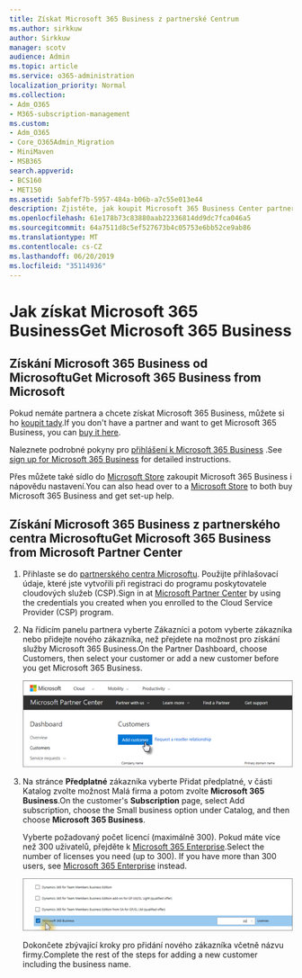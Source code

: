 ```yaml
---
title: Získat Microsoft 365 Business z partnerské Centrum
ms.author: sirkkuw
author: Sirkkuw
manager: scotv
audience: Admin
ms.topic: article
ms.service: o365-administration
localization_priority: Normal
ms.collection:
- Adm_O365
- M365-subscription-management
ms.custom:
- Adm_O365
- Core_O365Admin_Migration
- MiniMaven
- MSB365
search.appverid:
- BCS160
- MET150
ms.assetid: 5abfef7b-5957-484a-b06b-a7c55e013e44
description: Zjistěte, jak koupit Microsoft 365 Business Center partnera společnosti Microsoft.
ms.openlocfilehash: 61e178b73c83880aab22336814dd9dc7fca046a5
ms.sourcegitcommit: 64a7511d8c5ef527673b4c05753e6bb52ce9ab86
ms.translationtype: MT
ms.contentlocale: cs-CZ
ms.lasthandoff: 06/20/2019
ms.locfileid: "35114936"
---
```

# <a name="get-microsoft-365-business"></a><span data-ttu-id="3c9d2-103">Jak získat Microsoft 365 Business</span><span class="sxs-lookup"><span data-stu-id="3c9d2-103">Get Microsoft 365 Business</span></span>

## <a name="get-microsoft-365-business-from-microsoft"></a><span data-ttu-id="3c9d2-104">Získání Microsoft 365 Business od Microsoftu</span><span class="sxs-lookup"><span data-stu-id="3c9d2-104">Get Microsoft 365 Business from Microsoft</span></span>

<span data-ttu-id="3c9d2-105">Pokud nemáte partnera a chcete získat Microsoft 365 Business, můžete si ho [koupit tady](https://www.microsoft.com/en-US/microsoft-365/business).</span><span class="sxs-lookup"><span data-stu-id="3c9d2-105">If you don't have a partner and want to get Microsoft 365 Business, you can [buy it here](https://www.microsoft.com/en-US/microsoft-365/business).</span></span>

<span data-ttu-id="3c9d2-106">Naleznete podrobné pokyny pro [přihlášení k Microsoft 365 Business](sign-up.md) .</span><span class="sxs-lookup"><span data-stu-id="3c9d2-106">See [sign up for Microsoft 365 Business](sign-up.md) for detailed instructions.</span></span>

<span data-ttu-id="3c9d2-107">Přes můžete také sídlo do [Microsoft Store](https://www.microsoft.com/en-us/store/locations/find-a-store?icid=en-us_UF_FAS) zakoupit Microsoft 365 Business i nápovědu nastavení.</span><span class="sxs-lookup"><span data-stu-id="3c9d2-107">You can also head over to a [Microsoft Store](https://www.microsoft.com/en-us/store/locations/find-a-store?icid=en-us_UF_FAS) to both buy Microsoft 365 Business and get set-up help.</span></span>
  
## <a name="get-microsoft-365-business-from-microsoft-partner-center"></a><span data-ttu-id="3c9d2-108">Získání Microsoft 365 Business z partnerského centra Microsoftu</span><span class="sxs-lookup"><span data-stu-id="3c9d2-108">Get Microsoft 365 Business from Microsoft Partner Center</span></span>

1. <span data-ttu-id="3c9d2-109">Přihlaste se do [partnerského centra Microsoftu](https://go.microsoft.com/fwlink/p/?linkid=849910). Použijte přihlašovací údaje, které jste vytvořili při registraci do programu poskytovatele cloudových služeb (CSP).</span><span class="sxs-lookup"><span data-stu-id="3c9d2-109">Sign in at [Microsoft Partner Center](https://go.microsoft.com/fwlink/p/?linkid=849910) by using the credentials you created when you enrolled to the Cloud Service Provider (CSP) program.</span></span> 
    
2. <span data-ttu-id="3c9d2-110">Na řídicím panelu partnera vyberte Zákazníci a potom vyberte zákazníka nebo přidejte nového zákazníka, než přejdete na možnost pro získání služby Microsoft 365 Business.</span><span class="sxs-lookup"><span data-stu-id="3c9d2-110">On the Partner Dashboard, choose Customers, then select your customer or add a new customer before you get Microsoft 365 Business.</span></span>
    
    ![In the Microsoft Partner center, add a new customer.](media/ec807d07-bbd2-411f-8fe1-c644cf9a3882.png)
  
3. <span data-ttu-id="3c9d2-112">Na stránce **Předplatné** zákazníka vyberte Přidat předplatné, v části Katalog zvolte možnost Malá firma a potom zvolte **Microsoft 365 Business**.</span><span class="sxs-lookup"><span data-stu-id="3c9d2-112">On the customer's **Subscription** page, select Add subscription, choose the Small business option under Catalog, and then choose **Microsoft 365 Business**.</span></span>
    
    <span data-ttu-id="3c9d2-p101">Vyberte požadovaný počet licencí (maximálně 300). Pokud máte více než 300 uživatelů, přejděte k [Microsoft 365 Enterprise](https://go.microsoft.com/fwlink/p/?linkid=862316).</span><span class="sxs-lookup"><span data-stu-id="3c9d2-p101">Select the number of licenses you need (up to 300). If you have more than 300 users, see [Microsoft 365 Enterprise](https://go.microsoft.com/fwlink/p/?linkid=862316) instead.</span></span> 
    
    ![On the New subscription page choose small business.](media/52d99e89-2175-4974-84bb-dd626048541b.png)
  
    <span data-ttu-id="3c9d2-116">Dokončete zbývající kroky pro přidání nového zákazníka včetně názvu firmy.</span><span class="sxs-lookup"><span data-stu-id="3c9d2-116">Complete the rest of the steps for adding a new customer including the business name.</span></span>
    


